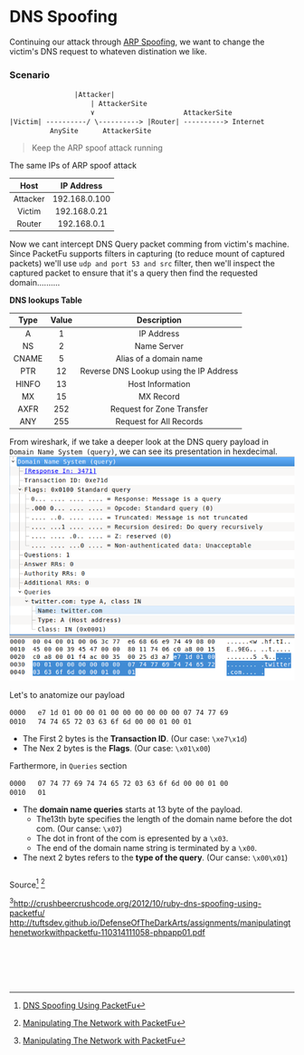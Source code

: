 # DNS Spoofing
Continuing our attack through [ARP Spoofing](module_0x4__network_kungfu/arp_spoofing.md), we want to change the victim's DNS request to whateven distination we like.

### Scenario
```
                |Attacker|
                    | AttackerSite
                    ٧                      AttackerSite
|Victim| ----------/ \----------> |Router| ----------> Internet
          AnySite      AttackerSite
```
> Keep the ARP spoof attack running

The same IPs of ARP spoof attack

| Host        |   IP Address  |
|:-----------:|:-------------:|
| Attacker    | 192.168.0.100 |
| Victim      | 192.168.0.21  |
| Router      | 192.168.0.1   |



Now we cant intercept DNS Query packet comming from victim's machine. Since PacketFu supports filters in capturing (to reduce mount of captured packets) we'll use `udp and port 53 and src` filter, then we'll inspect the captured packet to ensure that it's a query then find the requested domain..........


**DNS lookups Table**

|  Type | Value |               Description               |
|:-----:|:-----:|:---------------------------------------:|
| A     | 1     | IP Address                              |
| NS    | 2     | Name Server                             |
| CNAME | 5     | Alias of a domain name                  |
| PTR   | 12    | Reverse DNS Lookup using the IP Address |
| HINFO | 13    | Host Information                        |
| MX    | 15    | MX Record                               |
| AXFR  | 252   | Request for Zone Transfer               |
| ANY   | 255   | Request for All Records                 |

From wireshark, if we take a deeper look at the DNS query payload in `Domain Name System (query)`, we can see its presentation in hexdecimal.
![Wireshark](../images/module04/dns_spoofing_wireshark1.png)

Let's to anatomize our payload
```
0000   e7 1d 01 00 00 01 00 00 00 00 00 00 07 74 77 69
0010   74 74 65 72 03 63 6f 6d 00 00 01 00 01
```
* The First 2 bytes is the **Transaction ID**. (Our case: `\xe7\x1d`)
* The Nex 2 bytes is the **Flags**. (Our case: `\x01\x00`)

Farthermore, in `Queries` section
```
0000   07 74 77 69 74 74 65 72 03 63 6f 6d 00 00 01 00
0010   01
```

* The **domain name queries** starts at 13 byte of the payload.
    * The13th byte specifies the length of the domain name before the dot com. (Our canse: `\x07`)
    * The dot in front of the com is epresented by a `\x03`.
    * The end of the domain name string is terminated by a `\x00`.
* The next 2 bytes refers to the **type of the query**. (Our canse: `\x00\x01`)



```ruby

```




Source[^1] [^2]

[^2]http://crushbeercrushcode.org/2012/10/ruby-dns-spoofing-using-packetfu/
http://tuftsdev.github.io/DefenseOfTheDarkArts/assignments/manipulatingthenetworkwithpacketfu-110314111058-phpapp01.pdf

<br><br>
---
[^1]: [DNS Spoofing Using PacketFu](http://crushbeercrushcode.org/2012/10/ruby-dns-spoofing-using-packetfu/)

[^2]: [Manipulating The Network with PacketFu](http://tuftsdev.github.io/DefenseOfTheDarkArts/assignments/manipulatingthenetworkwithpacketfu-110314111058-phpapp01.pdf)

